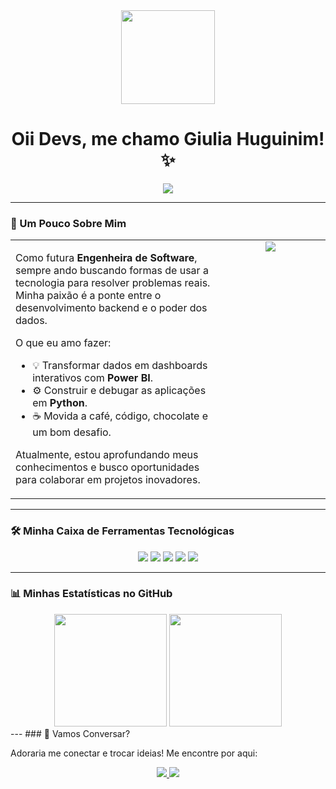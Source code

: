 <div align="center">
  <img src="https://camo.githubusercontent.com/133c55d7e38d265f71256e094b384b7a56b58576b88b6d52122b02a5cf57d04d/68747470733a2f2f6d65646961342e67697068792e636f6d2f6d656469612f76312e59326c6b505463354d4749334e6a4578636e59344e47746a4d6d566a5932647a4d475235623259345a5868745a473830646e49345a6d4532645459315a4841774d33707163535a6c634431324d563970626e526c636d35686246396e61575a66596e6c666157516d5933513963772f4e67757259316f347a3038304a666f797a772f67697068792e676966" width="150">
  <h1>Oii Devs, me chamo Giulia Huguinim! ✨</h1>
  <a href="#">
    <img src="https://readme-typing-svg.herokuapp.com?font=Space+Grotesk&size=24&duration=4000&color=87CEEB&center=true&vCenter=true&width=600&lines=Estudante+de+Engenharia+de+Software;Apaixonada+por+Análise+de+Dados;Desenvolvedora+Python" />
  </a>
</div>

---

### 🚀 Um Pouco Sobre Mim

<table>
  <tr>
    <td valign="top" width="65%">
      <p>Como futura <strong>Engenheira de Software</strong>, sempre ando buscando formas de usar a tecnologia para resolver problemas reais. Minha paixão é a ponte entre o desenvolvimento backend e o poder dos dados.</p>
      <p>O que eu amo fazer:</p>
      <ul>
        <li>💡 Transformar dados em dashboards interativos com <strong>Power BI</strong>.</li>
        <li>⚙️ Construir e debugar as aplicações em <strong>Python</strong>.</li>
        <li>☕ Movida a café, código, chocolate e um bom desafio.</li>
      </ul>
      <p>Atualmente, estou aprofundando meus conhecimentos e busco oportunidades para colaborar em projetos inovadores.</p>
    </td>
    <td valign="top" width="35%" align="center">
      <img src="https://upload.wikimedia.org/wikipedia/commons/d/d6/Cat_Laptop_-_Idil_Keysan_-_Wikimedia_Giphy_stickers_2019.gif" />
    </td>
  </tr>
</table>

---

### 🛠️ Minha Caixa de Ferramentas Tecnológicas

<p align="center">
  <a href="#"><img src="https://img.shields.io/badge/Python-3776AB?style=for-the-badge&logo=python&logoColor=white" /></a>
  <a href="#"><img src="https://img.shields.io/badge/Power%20BI-F2C811?style=for-the-badge&logo=powerbi&logoColor=black" /></a>
  <a href="#"><img src="https://img.shields.io/badge/Java-007396?style=for-the-badge&logo=java&logoColor=white" /></a>
  <a href="#"><img src="https://img.shields.io/badge/SQL-336791?style=for-the-badge&logo=postgresql&logoColor=white" /></a>
  <a href="#"><img src="https://img.shields.io/badge/Git-F05032?style=for-the-badge&logo=git&logoColor=white" /></a>
</p>

---

### 📊 Minhas Estatísticas no GitHub

<div align="center">
  <img height="180em" src="https://github-readme-stats.vercel.app/api?username=giuliahuguinim&show_icons=true&theme=tokyonight&count_private=true&locale=pt-br&cache_bust=2"/>
  <img height="180em" src="https://github-readme-stats.vercel.app/api/top-langs/?username=giuliahuguinim&layout=compact&langs_count=7&theme=tokyonight&locale=pt-br&cache_bust=2"/>
</div>
---
### 🤔 Vamos Conversar?

Adoraria me conectar e trocar ideias! Me encontre por aqui:

<p align="center">
  <a href="https://www.linkedin.com/in/giuliahuguinim/" target="_blank">
    <img src="https://img.shields.io/badge/LinkedIn-0A66C2?style=for-the-badge&logo=linkedin&logoColor=white" />
  </a>
  <a href="mailto:giuliavhb@gmail.com">
    <img src="https://img.shields.io/badge/E--mail-D14836?style=for-the-badge&logo=gmail&logoColor=white" />
  </a>
</p>
